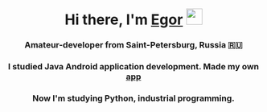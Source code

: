 <h1 align="center">Hi there, I'm <a href="https://t.me/lypoka" target="_blank">Egor</a> 
<img src="https://github.com/blackcater/blackcater/raw/main/images/Hi.gif" height="32"/></h1>
<h3 align="center">Amateur-developer from Saint-Petersburg, Russia 🇷🇺</h3>
<h3 align="center">I studied Java Android application development. Made my own <a href="https://github.com/artkegor/Kanlane" target="_blank">app</a></h3>
<h3 align="center">Now I'm studying Python, industrial programming.</h3>
